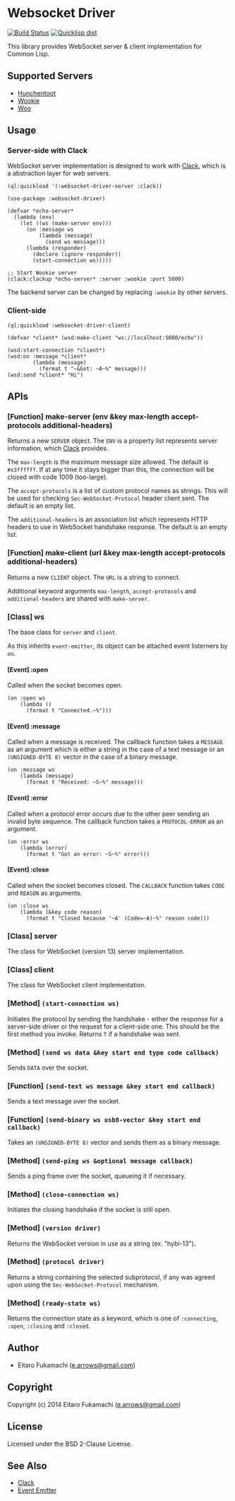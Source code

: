 # Websocket Driver

[![Build Status](https://travis-ci.org/fukamachi/websocket-driver.svg?branch=master)](https://travis-ci.org/fukamachi/websocket-driver)
[![Quicklisp dist](http://quickdocs.org/badge/websocket-driver.svg)](http://quickdocs.org/websocket-driver/)

This library provides WebSocket server & client implementation for Common Lisp.

## Supported Servers

* [Hunchentoot](http://weitz.de/hunchentoot/)
* [Wookie](http://wookie.lyonbros.com)
* [Woo](https://github.com/fukamachi/woo)

## Usage

### Server-side with Clack

WebSocket server implementation is designed to work with [Clack](https://github.com/fukamachi/clack), which is a abstraction layer for web servers.

```common-lisp
(ql:quickload '(:websocket-driver-server :clack))

(use-package :websocket-driver)

(defvar *echo-server*
  (lambda (env)
    (let ((ws (make-server env)))
      (on :message ws
          (lambda (message)
            (send ws message)))
      (lambda (responder)
        (declare (ignore responder))
        (start-connection ws)))))

;; Start Wookie server
(clack:clackup *echo-server* :server :wookie :port 5000)
```

The backend server can be changed by replacing `:wookie` by other servers.

### Client-side

```common-lisp
(ql:quickload :websocket-driver-client)

(defvar *client* (wsd:make-client "ws://localhost:5000/echo"))

(wsd:start-connection *client*)
(wsd:on :message *client*
        (lambda (message)
          (format t "~&Got: ~A~%" message)))
(wsd:send *client* "Hi")
```

## APIs

### \[Function] make-server (env &key max-length accept-protocols additional-headers)

Returns a new `SERVER` object. The `ENV` is a property list represents server information, which [Clack](http://clacklisp.org) provides.

The `max-length` is the maximum message size allowed. The default is `#x3ffffff`. If at any time it stays bigger than this, the connection will be closed with code 1009 (too-large).

The `accept-protocols` is a list of custom protocol names as strings. This will be used for checking `Sec-WebSocket-Protocol` header client sent. The default is an empty list.

The `additional-headers` is an association list which represents HTTP headers to use in WebSocket handshake response. The default is an empty list.

### \[Function] make-client (url &key max-length accept-protocols additional-headers)

Returns a new `CLIENT` object. The `URL` is a string to connect.

Additional keyword arguments `max-length`, `accept-protocols` and `additional-headers` are shared with `make-server`.

### \[Class] ws

The base class for `server` and `client`.

As this inherits `event-emitter`, its object can be attached event listerners by `on`.

#### \[Event] :open

Called when the socket becomes open.

```common-lisp
(on :open ws
    (lambda ()
      (format t "Connected.~%")))
```

#### \[Event] :message

Called when a message is received. The callback function takes a `MESSAGE` as an argument which is either a string in the case of a text message or an `(UNSIGNED-BYTE 8)` vector in the case of a binary message.

```common-lisp
(on :message ws
    (lambda (message)
      (format t "Received: ~S~%" message)))
```

#### \[Event] :error

Called when a protocol error occurs due to the other peer sending an invalid byte sequence. The callback function takes a `PROTOCOL-ERROR` as an argument.

```common-lisp
(on :error ws
    (lambda (error)
      (format t "Got an error: ~S~%" error)))
```

#### \[Event] :close

Called when the socket becomes closed. The `CALLBACK` function takes `CODE` and `REASON` as arguments.

```common-lisp
(on :close ws
    (lambda (&key code reason)
      (format t "Closed because '~A' (Code=~A)~%" reason code)))
```

### \[Class] server

The class for WebSocket (version 13) server implementation.

### \[Class] client

The class for WebSocket client implementation.

### \[Method] `(start-connection ws)`

Initiates the protocol by sending the handshake - either the response for a server-side driver or the request for a client-side one. This should be the first method you invoke. Returns `T` if a handshake was sent.

### \[Method] `(send ws data &key start end type code callback)`

Sends `DATA` over the socket.

### \[Function] `(send-text ws message &key start end callback)`

Sends a text message over the socket.

### \[Function] `(send-binary ws usb8-vector &key start end callback)`

Takes an `(UNSIGNED-BYTE 8)` vector and sends them as a binary message.

### \[Method] `(send-ping ws &optional message callback)`

Sends a ping frame over the socket, queueing it if necessary.

### \[Method] `(close-connection ws)`

Initiates the closing handshake if the socket is still open.

### \[Method] `(version driver)`

Returns the WebSocket version in use as a string (ex. "hybi-13").

### \[Method] `(protocol driver)`

Returns a string containing the selected subprotocol, if any was agreed upon using the `Sec-WebSocket-Protocol` mechanism.

### \[Method] `(ready-state ws)`

Returns the connection state as a keyword, which is one of `:connecting`, `:open`, `:closing` and `:closed`.

## Author

* Eitaro Fukamachi (e.arrows@gmail.com)

## Copyright

Copyright (c) 2014 Eitaro Fukamachi (e.arrows@gmail.com)

## License

Licensed under the BSD 2-Clause License.

## See Also

* [Clack](http://clacklisp.org)
* [Event Emitter](https://github.com/fukamachi/event-emitter)
